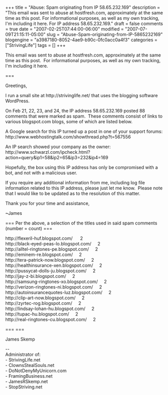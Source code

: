+++
title = "Abuse: Spam originating from IP 58.65.232.169"
description = "This email was sent to abuse at hostfresh.com, approximately at the same time as this post. For informational purposes, as well as my own tracking, I'm including it here. For IP address 58.65.232.169."
draft = false
comments = true
date = "2007-02-25T07:44:00-06:00"
modified = "2007-07-09T21:15:11-05:00"
slug = "Abuse-Spam-originating-from-IP-5865232169"
blogengine = "a3987180-8052-4ae9-b90c-0fc0acc0a4f3"
categories = ["StrivingLife"]
tags = []
+++

<p>
This email was sent to abuse at hostfresh.com, approximately at the same time as this post.&nbsp; For informational purposes, as well as my own tracking, I&#39;m including it here.<!--more-->
</p>
<p>
===
</p>
<p>
Greetings,
</p>
<p>
I run a small site at http://strivinglife.net/ that uses the blogging software WordPress.
</p>
<p>
On Feb 21, 22, 23, and 24, the IP address 58.65.232.169 posted 88 comments that were marked as spam.&nbsp; These comments consist of links to various blogspot.com blogs, some of which are listed below.
</p>
<p>
A Google search for this IP turned up a post in one of your support forums: http://www.webhostingtalk.com/showthread.php?t=567556
</p>
<p>
An IP search showed your company as the owner: http://www.schwarzl.com/ipcheck.html?action=query&amp;ip1=58&amp;ip2=65&amp;ip3=232&amp;ip4=169
</p>
<p>
Hopefully, the box using this IP address has only be compromised with a bot, and not with a malicious user.
</p>
<p>
If you require any additional information from me, including log file information related to this IP address, please just let me know.&nbsp; Please note that I would like to be updated as to the resolution of this matter.
</p>
<p>
Thank you for your time and assistance,
</p>
<p>
~James
</p>
<p>
=== Per the above, a selection of the titles used in said spam comments (number = count) ===
</p>
<p>
http://flexeril-huf.blogspot.com/ &nbsp;&nbsp;&nbsp; &nbsp;2<br />
http://black-eyed-peas-lo.blogspot.com/ &nbsp;&nbsp; &nbsp;2<br />
http://alltel-ringtones-pe.blogspot.com/ &nbsp;&nbsp; &nbsp;2<br />
http://eminem-re.blogspot.com/ &nbsp;&nbsp; &nbsp;2<br />
http://tera-patrick-now.blogspot.com/ &nbsp;&nbsp; &nbsp;2<br />
http://healthinsurance-xen.blogspot.com/ &nbsp;&nbsp; &nbsp;2<br />
http://pussycat-dolls-ju.blogspot.com/ &nbsp;&nbsp; &nbsp;2<br />
http://jay-z-bi.blogspot.com/ &nbsp;&nbsp; &nbsp;2<br />
http://samsung-ringtones-xo.blogspot.com/ &nbsp;&nbsp; &nbsp;2<br />
http://verizon-ringtones-ni.blogspot.com/ &nbsp;&nbsp; &nbsp;2<br />
http://autoinsurancequotes-luz.blogspot.com/ &nbsp;&nbsp; &nbsp;2<br />
http://clip-art-now.blogspot.com/ &nbsp;&nbsp; &nbsp;2<br />
http://zyrtec-rog.blogspot.com/ &nbsp;&nbsp; &nbsp;2<br />
http://lindsay-lohan-hu.blogspot.com/ &nbsp;&nbsp; &nbsp;2<br />
http://tupac-hu.blogspot.com/ &nbsp;&nbsp; &nbsp;2<br />
http://real-ringtones-cu.blogspot.com/ &nbsp;&nbsp; &nbsp;2
</p>
<p>
=== ===
</p>
<p>
James Skemp
</p>
<p>
-- <br />
Administrator of:<br />
- StrivingLife.net<br />
- ClownsStealSouls.net<br />
- DoNotDenyMyUnicorn.com<br />
- FramingBusiness.net<br />
- JamesRSkemp.net<br />
- StopStriving.net
</p>

